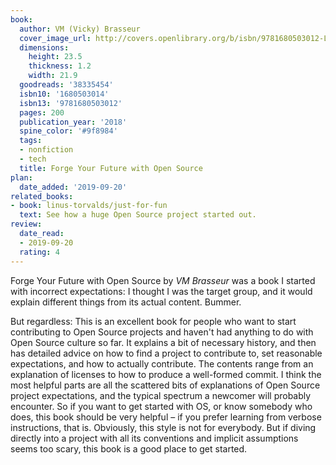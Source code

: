 ```yaml
---
book:
  author: VM (Vicky) Brasseur
  cover_image_url: http://covers.openlibrary.org/b/isbn/9781680503012-L.jpg
  dimensions:
    height: 23.5
    thickness: 1.2
    width: 21.9
  goodreads: '38335454'
  isbn10: '1680503014'
  isbn13: '9781680503012'
  pages: 200
  publication_year: '2018'
  spine_color: '#9f8984'
  tags:
  - nonfiction
  - tech
  title: Forge Your Future with Open Source
plan:
  date_added: '2019-09-20'
related_books:
- book: linus-torvalds/just-for-fun
  text: See how a huge Open Source project started out.
review:
  date_read:
  - 2019-09-20
  rating: 4
---
```


Forge Your Future with Open Source by *VM Brasseur* was a book I started with incorrect expectations: I thought I was
the target group, and it would explain different things from its actual content. Bummer.

But regardless: This is an excellent book for people who want to start contributing to Open Source projects and haven't
had anything to do with Open Source culture so far. It explains a bit of necessary history, and then has detailed advice
on how to find a project to contribute to, set reasonable expectations, and how to actually contribute. The contents
range from an explanation of licenses to how to produce a well-formed commit. I think the most helpful parts are all the
scattered bits of explanations of Open Source project expectations, and the typical spectrum a newcomer will probably
encounter. So if you want to get started with OS, or know somebody who does, this book should be very helpful – if you
prefer learning from verbose instructions, that is. Obviously, this style is not for everybody. But if diving directly
into a project with all its conventions and implicit assumptions seems too scary, this book is a good place to get
started.
